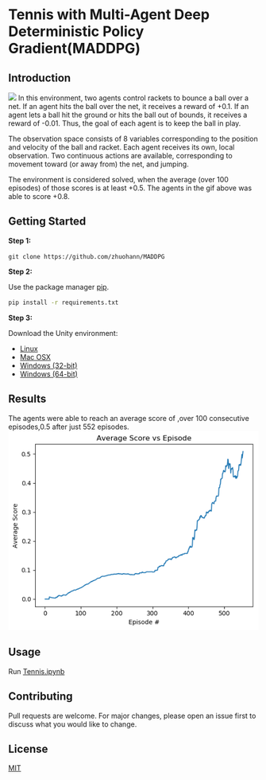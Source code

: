 # Tennis with Multi-Agent Deep Deterministic Policy Gradient(MADDPG)
## Introduction
![](images/Tennis.gif)
In this environment, two agents control rackets to bounce a ball over a net. If an agent hits the ball over the net, it receives a reward of +0.1. If an agent lets a ball hit the ground or hits the ball out of bounds, it receives a reward of -0.01. Thus, the goal of each agent is to keep the ball in play.

The observation space consists of 8 variables corresponding to the position and velocity of the ball and racket. Each agent receives its own, local observation. Two continuous actions are available, corresponding to movement toward (or away from) the net, and jumping. 

The environment is considered solved, when the average (over 100 episodes) of those scores is at least +0.5. The agents in the gif above was able to score +0.8.

## Getting Started 
**Step 1:**

`git clone https://github.com/zhuohann/MADDPG`

**Step 2:**

Use the package manager [pip](https://pip.pypa.io/en/stable/).
```bash
pip install -r requirements.txt
```

**Step 3:**

Download the Unity environment:
- [Linux](https://s3-us-west-1.amazonaws.com/udacity-drlnd/P3/Tennis/Tennis_Linux.zip)  
- [Mac OSX](https://s3-us-west-1.amazonaws.com/udacity-drlnd/P3/Tennis/Tennis.app.zip)
- [Windows (32-bit)](https://s3-us-west-1.amazonaws.com/udacity-drlnd/P3/Tennis/Tennis_Windows_x86.zip)
- [Windows (64-bit)](https://s3-us-west-1.amazonaws.com/udacity-drlnd/P3/Tennis/Tennis_Windows_x86_64.zip)


## Results
The agents were able to reach an average score of ,over 100 consecutive episodes,0.5 after just 552 episodes.
![](images/07282019-01.png)

## Usage

Run [Tennis.ipynb](https://github.com/zhuohann/MADDPG/blob/master/Tennis.ipynb)

## Contributing
Pull requests are welcome. For major changes, please open an issue first to discuss what you would like to change.
## License
[MIT](https://choosealicense.com/licenses/mit/)
